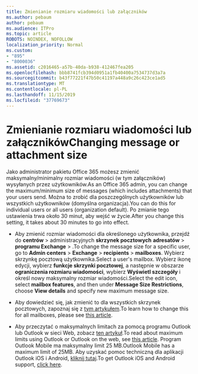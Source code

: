 ```yaml
---
title: Zmienianie rozmiaru wiadomości lub załączników
ms.author: pebaum
author: pebaum
ms.audience: ITPro
ms.topic: article
ROBOTS: NOINDEX, NOFOLLOW
localization_priority: Normal
ms.custom:
- "895"
- "8000036"
ms.assetid: c2016465-a57b-40da-b938-412467fea205
ms.openlocfilehash: bbb8741fcb394d0951a1fb40400a7534737d3a7a
ms.sourcegitcommit: b43f77221f47b50c41197a448a9c26c423ce1ad5
ms.translationtype: MT
ms.contentlocale: pl-PL
ms.lasthandoff: 11/15/2019
ms.locfileid: "37769673"
---
```

# <a name="changing-message-or-attachment-size"></a><span data-ttu-id="1b2c6-102">Zmienianie rozmiaru wiadomości lub załączników</span><span class="sxs-lookup"><span data-stu-id="1b2c6-102">Changing message or attachment size</span></span>

<span data-ttu-id="1b2c6-103">Jako administrator pakietu Office 365 możesz zmienić maksymalny/minimalny rozmiar wiadomości (w tym załączników) wysyłanych przez użytkowników.</span><span class="sxs-lookup"><span data-stu-id="1b2c6-103">As an Office 365 admin, you can change the maximum/minimum size of messages (which includes attachments) that your users send.</span></span> <span data-ttu-id="1b2c6-104">Można to zrobić dla poszczególnych użytkowników lub wszystkich użytkowników (domyślna organizacja).</span><span class="sxs-lookup"><span data-stu-id="1b2c6-104">You can do this for individual users or all users (organization default).</span></span> <span data-ttu-id="1b2c6-105">Po zmianie tego ustawienia trwa około 30 minut, aby wejść w życie.</span><span class="sxs-lookup"><span data-stu-id="1b2c6-105">After you change this setting, it takes about 30 minutes to go into effect.</span></span>
  
- <span data-ttu-id="1b2c6-106">Aby zmienić rozmiar wiadomości dla określonego użytkownika, przejdź do **centrów** \> administracyjnych **skrzynek pocztowych** **adresatów** \> **programu Exchange** \> .</span><span class="sxs-lookup"><span data-stu-id="1b2c6-106">To change the message size for a specific user, go to **Admin centers** \> **Exchange** \> **recipients** \> **mailboxes**.</span></span> <span data-ttu-id="1b2c6-107">Wybierz skrzynkę pocztową użytkownika.</span><span class="sxs-lookup"><span data-stu-id="1b2c6-107">Select a user's mailbox.</span></span> <span data-ttu-id="1b2c6-108">Wybierz ikonę edycji, wybierz **funkcje skrzynki pocztowej**, a następnie w obszarze **ograniczenia rozmiaru wiadomości**, wybierz **Wyświetl szczegóły** i określ nowy maksymalny rozmiar wiadomości.</span><span class="sxs-lookup"><span data-stu-id="1b2c6-108">Select the edit icon, select **mailbox features**, and then under **Message Size Restrictions**, choose **View details** and specify new maximum message size.</span></span>

- <span data-ttu-id="1b2c6-109">Aby dowiedzieć się, jak zmienić to dla wszystkich skrzynek pocztowych, zapoznaj się z [tym artykułem](https://www.microsoft.com/microsoft-365/blog/2015/04/15/office-365-now-supports-larger-email-messages-up-to-150-mb/).</span><span class="sxs-lookup"><span data-stu-id="1b2c6-109">To learn how to change this for all mailboxes, please see [this article](https://www.microsoft.com/microsoft-365/blog/2015/04/15/office-365-now-supports-larger-email-messages-up-to-150-mb/).</span></span>

- <span data-ttu-id="1b2c6-110">Aby przeczytać o maksymalnych limitach za pomocą programu Outlook lub Outlook w sieci Web, zobacz [ten artykuł](https://technet.microsoft.com/library/exchange-online-limits.aspx#MessageLimits).</span><span class="sxs-lookup"><span data-stu-id="1b2c6-110">To read about maximum limits using Outlook or Outlook on the web, see [this article](https://technet.microsoft.com/library/exchange-online-limits.aspx#MessageLimits).</span></span> <span data-ttu-id="1b2c6-111">Program Outlook Mobile ma maksymalny limit 25 MB.</span><span class="sxs-lookup"><span data-stu-id="1b2c6-111">Outlook Mobile has a maximum limit of 25MB.</span></span> <span data-ttu-id="1b2c6-112">Aby uzyskać pomoc techniczną dla aplikacji Outlook iOS i Android, [kliknij tutaj](https://support.office.com/article/Get-in-app-help-for-Outlook-for-iOS-and-Android-218a22d1-9fa5-4889-b689-de1c63493243).</span><span class="sxs-lookup"><span data-stu-id="1b2c6-112">To get Outlook iOS and Android support, [click here](https://support.office.com/article/Get-in-app-help-for-Outlook-for-iOS-and-Android-218a22d1-9fa5-4889-b689-de1c63493243).</span></span>
